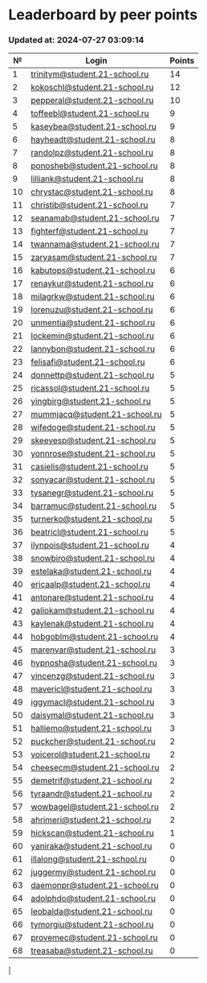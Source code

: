 # Leaderboard by peer points

### Updated at: 2024-07-27 03:09:14

| № | Login | Points |
|---|-------|--------|
|1|trinitym@student.21-school.ru|14|
|2|kokoschl@student.21-school.ru|12|
|3|pepperal@student.21-school.ru|10|
|4|toffeebl@student.21-school.ru|9|
|5|kaseybea@student.21-school.ru|9|
|6|hayheadt@student.21-school.ru|8|
|7|randolpz@student.21-school.ru|8|
|8|ponosheb@student.21-school.ru|8|
|9|lilliank@student.21-school.ru|8|
|10|chrystac@student.21-school.ru|8|
|11|christib@student.21-school.ru|7|
|12|seanamab@student.21-school.ru|7|
|13|fighterf@student.21-school.ru|7|
|14|twannama@student.21-school.ru|7|
|15|zaryasam@student.21-school.ru|7|
|16|kabutops@student.21-school.ru|6|
|17|renaykur@student.21-school.ru|6|
|18|milagrkw@student.21-school.ru|6|
|19|lorenuzu@student.21-school.ru|6|
|20|unmentia@student.21-school.ru|6|
|21|lockemin@student.21-school.ru|6|
|22|lannybon@student.21-school.ru|6|
|23|felisafi@student.21-school.ru|6|
|24|donnettp@student.21-school.ru|5|
|25|ricassol@student.21-school.ru|5|
|26|yingbirg@student.21-school.ru|5|
|27|mummjacq@student.21-school.ru|5|
|28|wifedoge@student.21-school.ru|5|
|29|skeevesp@student.21-school.ru|5|
|30|yonnrose@student.21-school.ru|5|
|31|casielis@student.21-school.ru|5|
|32|sonyacar@student.21-school.ru|5|
|33|tysanegr@student.21-school.ru|5|
|34|barramuc@student.21-school.ru|5|
|35|turnerko@student.21-school.ru|5|
|36|beatricl@student.21-school.ru|5|
|37|ilynpois@student.21-school.ru|4|
|38|snowbiro@student.21-school.ru|4|
|39|estelaka@student.21-school.ru|4|
|40|ericaalp@student.21-school.ru|4|
|41|antonare@student.21-school.ru|4|
|42|galiokam@student.21-school.ru|4|
|43|kaylenak@student.21-school.ru|4|
|44|hobgoblm@student.21-school.ru|4|
|45|marenvar@student.21-school.ru|3|
|46|hypnosha@student.21-school.ru|3|
|47|vincenzg@student.21-school.ru|3|
|48|mavericl@student.21-school.ru|3|
|49|iggymacl@student.21-school.ru|3|
|50|daisymal@student.21-school.ru|3|
|51|halliemo@student.21-school.ru|3|
|52|puckcher@student.21-school.ru|2|
|53|voicerol@student.21-school.ru|2|
|54|cheesecm@student.21-school.ru|2|
|55|demetrif@student.21-school.ru|2|
|56|tyraandr@student.21-school.ru|2|
|57|wowbagel@student.21-school.ru|2|
|58|ahrimeri@student.21-school.ru|2|
|59|hickscan@student.21-school.ru|1|
|60|yaniraka@student.21-school.ru|0|
|61|illalong@student.21-school.ru|0|
|62|juggermy@student.21-school.ru|0|
|63|daemonpr@student.21-school.ru|0|
|64|adolphdo@student.21-school.ru|0|
|65|leobalda@student.21-school.ru|0|
|66|tymorgiu@student.21-school.ru|0|
|67|provemec@student.21-school.ru|0|
|68|treasaba@student.21-school.ru|0|
|
